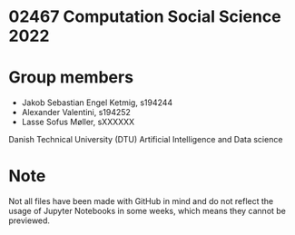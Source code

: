 # 02467 Computation Social Science 2022
# Group members
- Jakob Sebastian Engel Ketmig, s194244
- Alexander Valentini, s194252
- Lasse Sofus Møller, sXXXXXX

Danish Technical University (DTU)
Artificial Intelligence and Data science

# Note
Not all files have been made with GitHub in mind and do not reflect the usage of Jupyter Notebooks in some weeks, which means they cannot be previewed.
